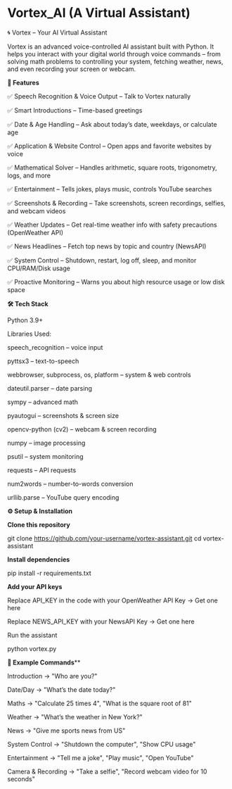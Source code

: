 # Vortex_AI (A Virtual Assistant)
🌀 Vortex – Your AI Virtual Assistant

Vortex is an advanced voice-controlled AI assistant built with Python.
It helps you interact with your digital world through voice commands – from solving math problems to controlling your system, fetching weather, news, and even recording your screen or webcam.

**🚀 Features**

✅ Speech Recognition & Voice Output – Talk to Vortex naturally

✅ Smart Introductions – Time-based greetings

✅ Date & Age Handling – Ask about today’s date, weekdays, or calculate age

✅ Application & Website Control – Open apps and favorite websites by voice

✅ Mathematical Solver – Handles arithmetic, square roots, trigonometry, logs, and more

✅ Entertainment – Tells jokes, plays music, controls YouTube searches

✅ Screenshots & Recording – Take screenshots, screen recordings, selfies, and webcam videos

✅ Weather Updates – Get real-time weather info with safety precautions (OpenWeather API)

✅ News Headlines – Fetch top news by topic and country (NewsAPI)

✅ System Control – Shutdown, restart, log off, sleep, and monitor CPU/RAM/Disk usage

✅ Proactive Monitoring – Warns you about high resource usage or low disk space

**🛠️ Tech Stack**

Python 3.9+

Libraries Used:

speech_recognition – voice input

pyttsx3 – text-to-speech

webbrowser, subprocess, os, platform – system & web controls

dateutil.parser – date parsing

sympy – advanced math

pyautogui – screenshots & screen size

opencv-python (cv2) – webcam & screen recording

numpy – image processing

psutil – system monitoring

requests – API requests

num2words – number-to-words conversion

urllib.parse – YouTube query encoding

**⚙️ Setup & Installation**

**Clone this repository**

git clone https://github.com/your-username/vortex-assistant.git
cd vortex-assistant


**Install dependencies**

pip install -r requirements.txt


**Add your API keys**

Replace API_KEY in the code with your OpenWeather API Key → Get one here

Replace NEWS_API_KEY with your NewsAPI Key → Get one here

Run the assistant

python vortex.py


**🎤 Example Commands****

Introduction → "Who are you?"

Date/Day → "What’s the date today?"

Maths → "Calculate 25 times 4", "What is the square root of 81"

Weather → "What’s the weather in New York?"

News → "Give me sports news from US"

System Control → "Shutdown the computer", "Show CPU usage"

Entertainment → "Tell me a joke", "Play music", "Open YouTube"

Camera & Recording → "Take a selfie", "Record webcam video for 10 seconds"


